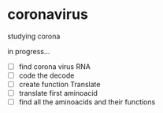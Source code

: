 # coronavirus
studying corona

in progress...

- [ ] find corona virus RNA
- [ ] code the decode
- [ ] create function Translate
- [ ] translate first aminoacid
- [ ] find all the aminoacids and their functions
